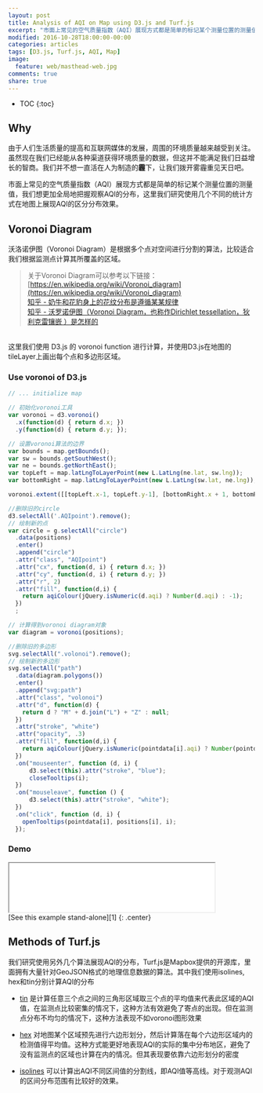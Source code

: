 ```yaml
---
layout: post
title: Analysis of AQI on Map using D3.js and Turf.js
excerpt: "市面上常见的空气质量指数（AQI）展现方式都是简单的标记某个测量位置的测量值，我们想更加全局地把握观察AQI的分布，这里我们研究使用几个不同的统计方式在地图上展现AQI的区分分布效果。沃洛诺伊图（Voronoi Diagram）是根据多个点对空间进行分割的算法，比较适合我们根据监测点计算其所覆盖的区域。"
modified: 2016-10-28T18:00:00-00:00
categories: articles
tags: [D3.js, Turf.js, AQI, Map]
image:
  feature: web/masthead-web.jpg
comments: true
share: true
---
```


* TOC
{:toc}

## Why

由于人们生活质量的提高和互联网媒体的发展，周围的环境质量越来越受到关注。虽然现在我们已经能从各种渠道获得环境质量的数据，但这并不能满足我们日益增长的智商。我们并不想一直活在人为制造的**霾**下，让我们拨开雾霾重见天日吧。

市面上常见的空气质量指数（AQI）展现方式都是简单的标记某个测量位置的测量值，我们想更加全局地把握观察AQI的分布，这里我们研究使用几个不同的统计方式在地图上展现AQI的区分分布效果。

## Voronoi Diagram

沃洛诺伊图（Voronoi Diagram）是根据多个点对空间进行分割的算法，比较适合我们根据监测点计算其所覆盖的区域。

> 关于Voronoi Diagram可以参考以下链接：<br />
[https://en.wikipedia.org/wiki/Voronoi_diagram](https://en.wikipedia.org/wiki/Voronoi_diagram)<br />
[知乎 - 奶牛和花豹身上的花纹分布是遵循某某规律](https://www.zhihu.com/question/48847026)<br />
[知乎 - 沃罗诺伊图（Voronoi Diagram，也称作Dirichlet tessellation，狄利克雷镶嵌 ）是怎样的](https://www.zhihu.com/question/20317274)
<br/>
这里我们使用 D3.js 的 voronoi function 进行计算，并使用D3.js在地图的tileLayer上画出每个点和多边形区域。

### Use voronoi of D3.js

```javascript
// ... initialize map

// 初始化voronoi工具
var voronoi = d3.voronoi()
  .x(function(d) { return d.x; })
  .y(function(d) { return d.y; });

```

```javascript
// 设置voronoi算法的边界
var bounds = map.getBounds();
var sw = bounds.getSouthWest();
var ne = bounds.getNorthEast();
var topLeft = map.latLngToLayerPoint(new L.LatLng(ne.lat, sw.lng));
var bottomRight = map.latLngToLayerPoint(new L.LatLng(sw.lat, ne.lng));

voronoi.extent([[topLeft.x-1, topLeft.y-1], [bottomRight.x + 1, bottomRight.y + 1]])
```

```javascript
//删除旧的circle
d3.selectAll('.AQIpoint').remove();
// 绘制新的点
var circle = g.selectAll("circle")
  .data(positions)
  .enter()
  .append("circle")
  .attr("class", "AQIpoint")
  .attr("cx", function(d, i) { return d.x; })
  .attr("cy", function(d, i) { return d.y; })
  .attr("r", 2)
  .attr("fill", function(d,i) {
    return aqiColour(jQuery.isNumeric(d.aqi) ? Number(d.aqi) : -1);
  })
  ;
```

```javascript
// 计算得到voronoi diagram对象
var diagram = voronoi(positions);

//删除旧的多边形
svg.selectAll(".volonoi").remove();
// 绘制新的多边形
svg.selectAll("path")
  .data(diagram.polygons())
  .enter()
  .append("svg:path")
  .attr("class", "volonoi")
  .attr("d", function(d) {
    return d ? "M" + d.join("L") + "Z" : null;
  })
  .attr("stroke", "white")
  .attr("opacity", .3)
  .attr("fill", function(d,i) {
    return aqiColour(jQuery.isNumeric(pointdata[i].aqi) ? Number(pointdata[i].aqi) : -1);
  })
  .on("mouseenter", function (d, i) {
      d3.select(this).attr("stroke", "blue");
      closeTooltips(i);
  })
  .on("mouseleave", function () {
      d3.select(this).attr("stroke", "white");
  })
  .on("click", function (d, i) {
    openTooltips(pointdata[i], positions[i], i);
  });
```

### Demo

<div class="mfp-iframe-scaler">
<iframe width="420" height="100" src="/apps/map/realtime-aqi-via-d3-voronoi-on-map.html" frameborder="1"></iframe>
</div>
[See this example stand-alone][1]
{: .center}

## Methods of Turf.js

我们研究使用另外几个算法展现AQI的分布，Turf.js是Mapbox提供的开源库，里面拥有大量针对GeoJSON格式的地理信息数据的算法。其中我们使用isolines, hex和tin分别计算AQI的分布

* [tin][2] 是计算任意三个点之间的三角形区域取三个点的平均值来代表此区域的AQI值，在监测点比较密集的情况下，这种方法有效避免了寄点的出现。但在监测点分布不均匀的情况下，这种方法表现不如voronoi图形效果

* [hex][3] 对地图某个区域预先进行六边形划分，然后计算落在每个六边形区域内的检测值得平均值。这种方式能更好地表现AQI的实际的集中分布地区，避免了没有监测点的区域也计算在内的情况。但其表现要依靠六边形划分的密度

* [isolines][4] 可以计算出AQI不同区间值的分割线，即AQI值等高线。对于观测AQI的区间分布范围有比较好的效果。

[1]:/apps/map/realtime-aqi-via-d3-voronoi-on-map.html
[2]:/apps/map/realtime-aqi-via-turf-tin-on-map-local.html
[3]:/apps/map/realtime-aqi-via-turf-hex-on-map.html
[4]:/apps/map/realtime-aqi-via-turf-isolines-on-map.html
